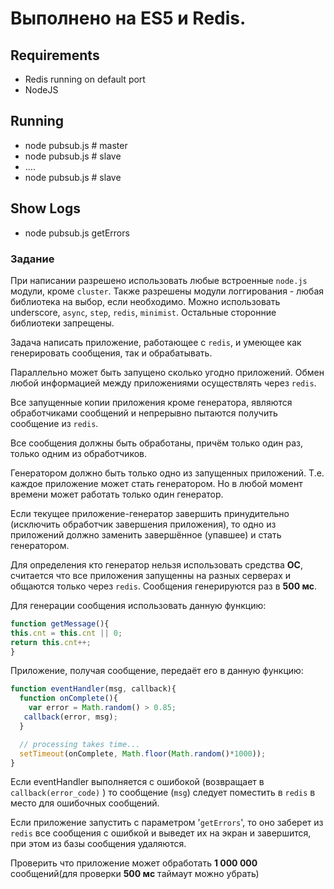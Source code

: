 # Выполнено на ES5 и Redis.

## Requirements
 - Redis running on default port
 - NodeJS

## Running
 * node pubsub.js # master
 * node pubsub.js # slave
 * ....
 * node pubsub.js # slave
 
## Show Logs 
 * node pubsub.js getErrors

### Задание
При написании разрешено использовать любые встроенные `node.js` модули, кроме `cluster`. Также
разрешены модули логгирования - любая библиотека на выбор, если необходимо. Можно
использовать underscore, `async`, `step`, `redis`, `minimist`. Остальные сторонние библиотеки
запрещены.

Задача написать приложение, работающее с `redis`, и умеющее как генерировать сообщения, так и
обрабатывать. 

Параллельно может быть запущено сколько угодно приложений.
Обмен любой информацией между приложениями осуществлять через `redis`.

Все запущенные копии приложения кроме генератора, являются обработчиками сообщений и
непрерывно пытаются получить сообщение из `redis`.

Все сообщения должны быть обработаны, причём только один раз, только одним из
обработчиков.

Генератором должно быть только одно из запущенных приложений. Т.е. каждое приложение
может стать генератором. 
Но в любой момент времени может работать только один генератор.

Если текущее приложение-генератор завершить принудительно (исключить обработчик
завершения приложения), то одно из приложений должно заменить завершённое (упавшее) и
стать генератором. 

Для определения кто генератор нельзя использовать средства __ОС__, считается
что все приложения запущенны на разных серверах и общаются только через `redis`.
Сообщения генерируются раз в __500 мс__.

Для генерации сообщения использовать данную функцию:
```javaScript
function getMessage(){
this.cnt = this.cnt || 0;
return this.cnt++;
}
```

Приложение, получая сообщение, передаёт его в данную функцию:
```javaScript
function eventHandler(msg, callback){
  function onComplete(){
    var error = Math.random() > 0.85;
   callback(error, msg);
  }

  // processing takes time...
  setTimeout(onComplete, Math.floor(Math.random()*1000));
}
```

Если eventHandler выполняется с ошибокой (возвращает в `callback(error_code)` ) то сообщение
(`msg`) следует поместить в `redis` в место для ошибочных сообщений.

Если приложение запустить с параметром '`getErrors`', то оно заберет из `redis` все сообщения с
ошибкой и выведет их на экран и завершится, при этом из базы сообщения удаляются.

Проверить что приложение может обработать __1 000 000__ сообщений(для проверки __500 мс__ таймаут можно убрать)


